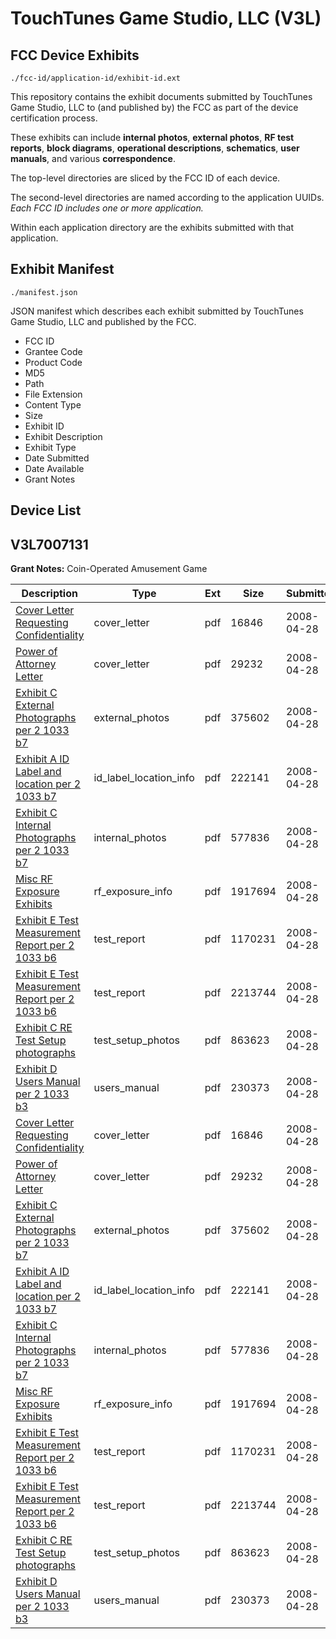 # TouchTunes Game Studio, LLC (V3L)
## FCC Device Exhibits

```
./fcc-id/application-id/exhibit-id.ext
```

This repository contains the exhibit documents submitted by TouchTunes Game Studio, LLC to (and published by) the FCC as part of the device certification process.

These exhibits can include **internal photos**, **external photos**, **RF test reports**, **block diagrams**, **operational descriptions**, **schematics**, **user manuals**, and various **correspondence**.

The top-level directories are sliced by the FCC ID of each device.

The second-level directories are named according to the application UUIDs. *Each FCC ID includes one or more application.*

Within each application directory are the exhibits submitted with that application. 

## Exhibit Manifest

```
./manifest.json
```

JSON manifest which describes each exhibit submitted by TouchTunes Game Studio, LLC and published by the FCC.

- FCC ID
- Grantee Code
- Product Code
- MD5
- Path
- File Extension
- Content Type
- Size
- Exhibit ID
- Exhibit Description
- Exhibit Type
- Date Submitted
- Date Available
- Grant Notes

## Device List
## V3L7007131
**Grant Notes:** Coin-Operated Amusement Game

| Description | Type | Ext | Size | Submitted | Available |
| ----------- | ---- | --- | ---- | --------- | --------- |
| [Cover Letter Requesting Confidentiality](V3L7007131/6a5b9245b189e5ba39f1a4db4ccdefb7/933964.pdf) | cover_letter | pdf | 16846 | 2008-04-28 | 2008-04-28 |
| [Power of Attorney Letter](V3L7007131/6a5b9245b189e5ba39f1a4db4ccdefb7/933965.pdf) | cover_letter | pdf | 29232 | 2008-04-28 | 2008-04-28 |
| [Exhibit C External Photographs per 2 1033 b7](V3L7007131/6a5b9245b189e5ba39f1a4db4ccdefb7/933954.pdf) | external_photos | pdf | 375602 | 2008-04-28 | 2008-04-28 |
| [Exhibit A ID Label and location per 2 1033 b7](V3L7007131/6a5b9245b189e5ba39f1a4db4ccdefb7/933947.pdf) | id_label_location_info | pdf | 222141 | 2008-04-28 | 2008-04-28 |
| [Exhibit C Internal Photographs per 2 1033 b7](V3L7007131/6a5b9245b189e5ba39f1a4db4ccdefb7/933955.pdf) | internal_photos | pdf | 577836 | 2008-04-28 | 2008-04-28 |
| [Misc RF Exposure Exhibits](V3L7007131/6a5b9245b189e5ba39f1a4db4ccdefb7/933963.pdf) | rf_exposure_info | pdf | 1917694 | 2008-04-28 | 2008-04-28 |
| [Exhibit E Test Measurement Report per 2 1033 b6](V3L7007131/6a5b9245b189e5ba39f1a4db4ccdefb7/933958.pdf) | test_report | pdf | 1170231 | 2008-04-28 | 2008-04-28 |
| [Exhibit E Test Measurement Report per 2 1033 b6](V3L7007131/6a5b9245b189e5ba39f1a4db4ccdefb7/933959.pdf) | test_report | pdf | 2213744 | 2008-04-28 | 2008-04-28 |
| [Exhibit C RE Test Setup photographs](V3L7007131/6a5b9245b189e5ba39f1a4db4ccdefb7/933956.pdf) | test_setup_photos | pdf | 863623 | 2008-04-28 | 2008-04-28 |
| [Exhibit D Users Manual per 2 1033 b3](V3L7007131/6a5b9245b189e5ba39f1a4db4ccdefb7/933957.pdf) | users_manual | pdf | 230373 | 2008-04-28 | 2008-04-28 |
| [Cover Letter Requesting Confidentiality](V3L7007131/54693930c10492b7bff8069c10fda85f/933964.pdf) | cover_letter | pdf | 16846 | 2008-04-28 | 2008-04-28 |
| [Power of Attorney Letter](V3L7007131/54693930c10492b7bff8069c10fda85f/933965.pdf) | cover_letter | pdf | 29232 | 2008-04-28 | 2008-04-28 |
| [Exhibit C External Photographs per 2 1033 b7](V3L7007131/54693930c10492b7bff8069c10fda85f/933954.pdf) | external_photos | pdf | 375602 | 2008-04-28 | 2008-04-28 |
| [Exhibit A ID Label and location per 2 1033 b7](V3L7007131/54693930c10492b7bff8069c10fda85f/933947.pdf) | id_label_location_info | pdf | 222141 | 2008-04-28 | 2008-04-28 |
| [Exhibit C Internal Photographs per 2 1033 b7](V3L7007131/54693930c10492b7bff8069c10fda85f/933955.pdf) | internal_photos | pdf | 577836 | 2008-04-28 | 2008-04-28 |
| [Misc RF Exposure Exhibits](V3L7007131/54693930c10492b7bff8069c10fda85f/933963.pdf) | rf_exposure_info | pdf | 1917694 | 2008-04-28 | 2008-04-28 |
| [Exhibit E Test Measurement Report per 2 1033 b6](V3L7007131/54693930c10492b7bff8069c10fda85f/933958.pdf) | test_report | pdf | 1170231 | 2008-04-28 | 2008-04-28 |
| [Exhibit E Test Measurement Report per 2 1033 b6](V3L7007131/54693930c10492b7bff8069c10fda85f/933959.pdf) | test_report | pdf | 2213744 | 2008-04-28 | 2008-04-28 |
| [Exhibit C RE Test Setup photographs](V3L7007131/54693930c10492b7bff8069c10fda85f/933956.pdf) | test_setup_photos | pdf | 863623 | 2008-04-28 | 2008-04-28 |
| [Exhibit D Users Manual per 2 1033 b3](V3L7007131/54693930c10492b7bff8069c10fda85f/933957.pdf) | users_manual | pdf | 230373 | 2008-04-28 | 2008-04-28 |
